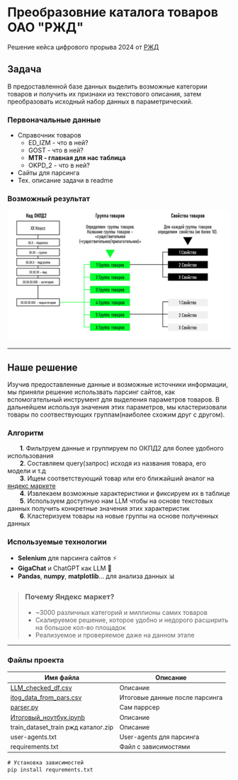 # Преобразовние каталога товаров ОАО "РЖД"
Решение кейса цифрового прорыва 2024 от [РЖД](https://hacks-ai.ru/events/1077380)

## **Задача**
В предоставленной базе данных выделить возможные категории товаров и получить их признаки из текстового описания, затем преобразовать исходный набор данных в параметрический.

### Первоначальные данные
- Справочник товаров
  - ED_IZM - что в ней?
  - GOST - что в ней?
  - **MTR - главная для нас таблица**
  - OKPD_2 - что в ней?
- Сайты для парсинга
- Тех. описание задачи в readme

### Возможный результат
![Возможный результат, как он виделся первоначально.](images/first_target.png)
<br/>

---
## Наше решение
Изучив предоставленные данные и возможные источники информации, мы приняли решение использвать парсинг сайтов, как вспомогательный инструмент для выделения параметров товаров. В дальнейшем используя значения этих параметров, мы кластеризовали товары по соотвествующих группам(наиболее схожим друг с другом).

### Алгоритм
&emsp;&emsp;**1**. Фильтруем данные и группируем по ОКПД2 для более удобного использования <br>
&emsp;&emsp;**2**. Составляем query(запрос) исходя из названия товара, его модели и т.д <br>
&emsp;&emsp;**3**. Ищем соответствующий товар или его ближайший аналог на [яндекс маркете](https://market.yandex.ru) <br>
&emsp;&emsp;**4**. Извлекаем возможные характеристики и фиксируем их в таблице <br>
&emsp;&emsp;**5**. Используем доступную нам LLM чтобы на основе текстовых данных получить конкретные значения этих характеристик <br>
&emsp;&emsp;**6**. Кластеризуем товары на новые группы на основе полученных данных

### Используемые технологии
  * **Selenium** для парсинга сайтов :zap:
  * **GigaChat** и ChatGPT как LLM :robot:
  * **Pandas**, **numpy**, **matplotlib**... для анализа данных :bar_chart:


> ### Почему Яндекс маркет?
> * ~3000 различных категорий и миллионы самих товаров
> * Скалируемое решение, которое удобно и недорого расширить на большое кол-во площадок
> * Реализуемое и проверяемое даже на данном этапе
---
### Файлы проекта
| Имя файла | Описание |
|---|---|
|[LLM_checked_df.csv](LLM_checked_df.csv)|Описание|
|[itog_data_from_pars.csv](itog_data_from_pars.csv)|Итоговые данные после парсинга|
|[parser.py](parser.py)|Сам паррсер|
|[Итоговый_ноутбук.ipynb](Итоговый_ноутбук.ipynb)|Описание|
|train_dataset_train ржд каталог.zip|Описание|
|user-agents.txt|User-agents для парсинга|
|requirements.txt|Файл с зависимостями|
```
# Установка зависимостей
pip install requrements.txt
```
